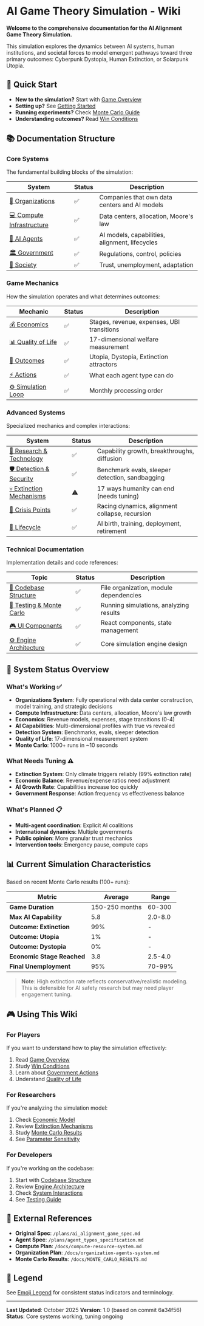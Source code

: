 # AI Game Theory Simulation - Wiki

**Welcome to the comprehensive documentation for the AI Alignment Game Theory Simulation.**

This simulation explores the dynamics between AI systems, human institutions, and societal forces to model emergent pathways toward three primary outcomes: Cyberpunk Dystopia, Human Extinction, or Solarpunk Utopia.

## 🎯 Quick Start

- **New to the simulation?** Start with [Game Overview](./overview.md)
- **Setting up?** See [Getting Started](./getting-started.md)
- **Running experiments?** Check [Monte Carlo Guide](./monte-carlo.md)
- **Understanding outcomes?** Read [Win Conditions](./outcomes.md)

## 📚 Documentation Structure

### Core Systems

The fundamental building blocks of the simulation:

| System | Status | Description |
|--------|--------|-------------|
| [🏢 Organizations](./systems/organizations.md) | ✅ | Companies that own data centers and AI models |
| [💻 Compute Infrastructure](./systems/compute-infrastructure.md) | ✅ | Data centers, allocation, Moore's law |
| [🤖 AI Agents](./systems/ai-agents.md) | ✅ | AI models, capabilities, alignment, lifecycles |
| [🏛️ Government](./systems/government.md) | ✅ | Regulations, control, policies |
| [👥 Society](./systems/society.md) | ✅ | Trust, unemployment, adaptation |

### Game Mechanics

How the simulation operates and what determines outcomes:

| Mechanic | Status | Description |
|----------|--------|-------------|
| [💰 Economics](./mechanics/economics.md) | ✅ | Stages, revenue, expenses, UBI transitions |
| [📊 Quality of Life](./mechanics/quality-of-life.md) | ✅ | 17-dimensional welfare measurement |
| [🎯 Outcomes](./mechanics/outcomes.md) | ✅ | Utopia, Dystopia, Extinction attractors |
| [⚡ Actions](./mechanics/actions.md) | ✅ | What each agent type can do |
| [⚙️ Simulation Loop](./mechanics/simulation-loop.md) | ✅ | Monthly processing order |

### Advanced Systems

Specialized mechanics and complex interactions:

| System | Status | Description |
|--------|--------|-------------|
| [🔬 Research & Technology](./advanced/research.md) | ✅ | Capability growth, breakthroughs, diffusion |
| [🛡️ Detection & Security](./advanced/detection.md) | ✅ | Benchmark evals, sleeper detection, sandbagging |
| [💀 Extinction Mechanisms](./advanced/extinctions.md) | ⚠️ | 17 ways humanity can end (needs tuning) |
| [🎲 Crisis Points](./advanced/crisis-points.md) | ✅ | Racing dynamics, alignment collapse, recursion |
| [🔄 Lifecycle](./advanced/lifecycle.md) | ✅ | AI birth, training, deployment, retirement |

### Technical Documentation

Implementation details and code references:

| Topic | Status | Description |
|-------|--------|-------------|
| [📁 Codebase Structure](./technical/codebase.md) | ✅ | File organization, module dependencies |
| [🧪 Testing & Monte Carlo](./technical/testing.md) | ✅ | Running simulations, analyzing results |
| [🎮 UI Components](./technical/ui.md) | ✅ | React components, state management |
| [⚙️ Engine Architecture](./technical/engine.md) | ✅ | Core simulation engine design |

## 🔧 System Status Overview

### What's Working ✅

- **Organizations System**: Fully operational with data center construction, model training, and strategic decisions
- **Compute Infrastructure**: Data centers, allocation, Moore's law growth
- **Economics**: Revenue models, expenses, stage transitions (0-4)
- **AI Capabilities**: Multi-dimensional profiles with true vs revealed
- **Detection System**: Benchmarks, evals, sleeper detection
- **Quality of Life**: 17-dimensional measurement system
- **Monte Carlo**: 1000+ runs in ~10 seconds

### What Needs Tuning ⚠️

- **Extinction System**: Only climate triggers reliably (99% extinction rate)
- **Economic Balance**: Revenue/expense ratios need adjustment
- **AI Growth Rate**: Capabilities increase too quickly
- **Government Response**: Action frequency vs effectiveness balance

### What's Planned 📋

- **Multi-agent coordination**: Explicit AI coalitions
- **International dynamics**: Multiple governments
- **Public opinion**: More granular trust mechanics
- **Intervention tools**: Emergency pause, compute caps

## 📊 Current Simulation Characteristics

Based on recent Monte Carlo results (100+ runs):

| Metric | Average | Range |
|--------|---------|-------|
| **Game Duration** | 150-250 months | 60-300 |
| **Max AI Capability** | 5.8 | 2.0-8.0 |
| **Outcome: Extinction** | 99% | - |
| **Outcome: Utopia** | 1% | - |
| **Outcome: Dystopia** | 0% | - |
| **Economic Stage Reached** | 3.8 | 2.5-4.0 |
| **Final Unemployment** | 95% | 70-99% |

> **Note**: High extinction rate reflects conservative/realistic modeling. This is defensible for AI safety research but may need player engagement tuning.

## 🎮 Using This Wiki

### For Players

If you want to understand how to play the simulation effectively:
1. Read [Game Overview](./overview.md)
2. Study [Win Conditions](./outcomes.md)
3. Learn about [Government Actions](./systems/government.md)
4. Understand [Quality of Life](./mechanics/quality-of-life.md)

### For Researchers

If you're analyzing the simulation model:
1. Check [Economic Model](./mechanics/economics.md)
2. Review [Extinction Mechanisms](./advanced/extinctions.md)
3. Study [Monte Carlo Results](./technical/testing.md)
4. See [Parameter Sensitivity](./technical/parameters.md)

### For Developers

If you're working on the codebase:
1. Start with [Codebase Structure](./technical/codebase.md)
2. Review [Engine Architecture](./technical/engine.md)
3. Check [System Interactions](./technical/interactions.md)
4. See [Testing Guide](./technical/testing.md)

## 🔗 External References

- **Original Spec**: `/plans/ai_alignment_game_spec.md`
- **Agent Spec**: `/plans/agent_types_specification.md`
- **Compute Plan**: `/docs/compute-resource-system.md`
- **Organization Plan**: `/docs/organization-agents-system.md`
- **Monte Carlo Results**: `/docs/MONTE_CARLO_RESULTS.md`

## 📖 Legend

See [Emoji Legend](./_EMOJI_LEGEND.md) for consistent status indicators and terminology.

---

**Last Updated**: October 2025
**Version**: 1.0 (based on commit 6a34f56)
**Status**: Core systems working, tuning ongoing
